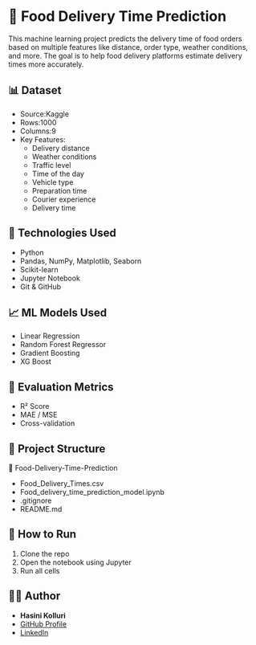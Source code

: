 # 🍔 Food Delivery Time Prediction

This machine learning project predicts the delivery time of food orders based on multiple features like distance, order type, weather conditions, and more. The goal is to help food delivery platforms estimate delivery times more accurately.

## 📊 Dataset
- Source:Kaggle
- Rows:1000
- Columns:9
- Key Features:
  - Delivery distance
  - Weather conditions
  - Traffic level
  - Time of the day
  - Vehicle type
  - Preparation time
  - Courier experience
  - Delivery time

## 🚀 Technologies Used
- Python 
- Pandas, NumPy, Matplotlib, Seaborn
- Scikit-learn
- Jupyter Notebook
- Git & GitHub

## 📈 ML Models Used
- Linear Regression
- Random Forest Regressor
- Gradient Boosting
- XG Boost

## 🧠 Evaluation Metrics
- R² Score
- MAE / MSE
- Cross-validation

## 📝 Project Structure
📁 Food-Delivery-Time-Prediction
- Food_Delivery_Times.csv
- Food_delivery_time_prediction_model.ipynb
- .gitignore
- README.md


## 📌 How to Run
1. Clone the repo
2. Open the notebook using Jupyter
3. Run all cells

## 🙋‍♀️ Author
- **Hasini Kolluri**
- [GitHub Profile](https://github.com/Hasini-Kolluri)
- [LinkedIn](https://www.linkedin.com/in/hasini-kolluri/)

